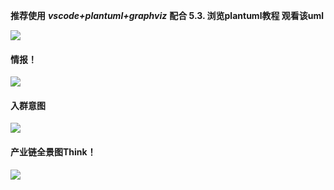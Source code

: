 **推荐使用** ***vscode+plantuml+graphviz*** **配合 5.3. 浏览plantuml教程 观看该uml**

<!--sec data-title="整体概览" data-id="section0" data-show=true ces-->

![](https://a.uchi.moe/lbycqi.png)

#### 情报！

![](https://a.uchi.moe/uicuvx.png)

#### 入群意图

![](https://a.uchi.moe/izleam.png)


#### 产业链全景图Think！

![](https://a.uchi.moe/cnscvo.png)
<!--endsec-->